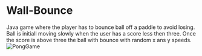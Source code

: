 # Wall-Bounce
Java game where the player has to bounce ball off a paddle to avoid losing.
Ball is initiall moving slowly when the user has a score less then three.
Once the score is above three the ball with bounce with random x ans y speeds.
![PongGame](https://cloud.githubusercontent.com/assets/10382262/22211185/4506525c-e15a-11e6-9dd1-14b451ebe44b.png)

